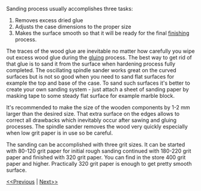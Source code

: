 Sanding process usually accomplishes three tasks:

1. Removes excess dried glue
2. Adjusts the case dimensions to the proper size
3. Makes the surface smooth so that it will be ready for the final [finishing](https://github.com/project-owner/Peppy.doc/wiki/Finishing) process.

The traces of the wood glue are inevitable no matter how carefully you wipe out excess wood glue during the [gluing](https://github.com/project-owner/Peppy.doc/wiki/Gluing) process. The best way to get rid of that glue is to sand it from the surface when hardening process fully completed. The oscillating spindle sander works great on the curved surfaces but is not so good when you need to sand flat surfaces for example the top and base of the case. To sand such surfaces it's better to create your own sanding system - just attach a sheet of sanding paper by masking tape to some steady flat surface for example marble block.

It's recommended to make the size of the wooden components by 1-2 mm larger than the desired size. That extra surface on the edges allows to correct all drawbacks which inevitably occur after sawing and gluing processes. The spindle sander removes the wood very quickly especially when low grit paper is in use so be careful. 

The sanding can be accomplished with three grit sizes. It can be started with 80-120 grit paper for initial rough sanding continued with 180-220 grit paper and finished with 320 grit paper. You can find in the store 400 grit paper and higher. Practically 320 grit paper is enough to get pretty smooth surface.

[<<Previous](https://github.com/project-owner/Peppy.doc/wiki/Gluing) | [Next>>](https://github.com/project-owner/Peppy.doc/wiki/Finishing)